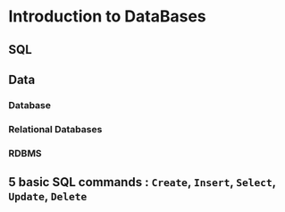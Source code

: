 # Introduction to DataBases
## SQL
## Data
###         Database  
###         Relational Databases  
###         RDBMS  
## 5 basic SQL commands : `Create`, `Insert`, `Select`, `Update`, `Delete`
